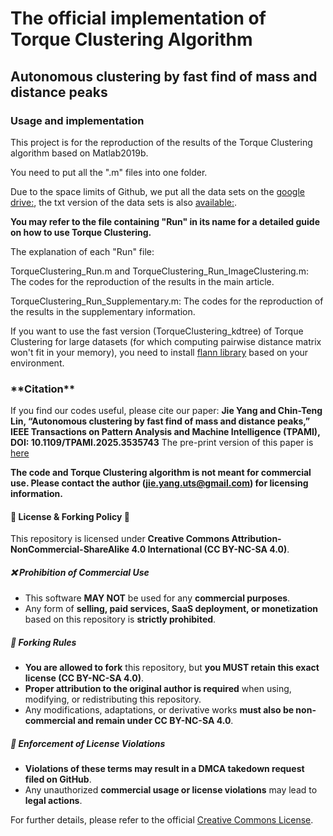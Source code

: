 # <h1>The official implementation of Torque Clustering Algorithm</h1>

<h2>Autonomous clustering by fast find of mass and distance peaks</h2>

<h3>Usage and implementation</h3>

This project is for the reproduction of the results of the Torque Clustering algorithm based on Matlab2019b.

You need to put all the ".m" files into one folder.

Due to the space limits of Github, we put all the data sets on the [google drive:](https://drive.google.com/file/d/1ddvBAfxtR9wKKM7IAhNfD9HQ_kyhmceD/view?usp=sharing), the txt version of the data sets is also [available:](https://drive.google.com/file/d/1cPz7KvnLCPx-j6nWOl-juOMTtIWlmW3Y/view?usp=sharing).

**You may refer to the file containing "Run" in its name for a detailed guide on how to use Torque Clustering.**

The explanation of each "Run" file:

TorqueClustering_Run.m and TorqueClustering_Run_ImageClustering.m: The codes for the reproduction of the results in the main article.

TorqueClustering_Run_Supplementary.m: The codes for the reproduction of the results in the supplementary information.

If you want to use the fast version (TorqueClustering_kdtree) of Torque Clustering for large datasets (for which computing pairwise distance matrix won't fit in your memory), you need to install [flann library](https://github.com/flann-lib/flann) based on your environment.

<h3>**Citation**</h3>

If you find our codes useful, please cite our paper: **Jie Yang and Chin-Teng Lin, “Autonomous clustering by fast find of mass and distance peaks,” IEEE Transactions on Pattern Analysis and Machine Intelligence (TPAMI), DOI: 10.1109/TPAMI.2025.3535743** The pre-print version of this paper is [here](https://www.computer.org/csdl/journal/tp/5555/01/10856563/23Saifm0vLy)

**The code and Torque Clustering algorithm is not meant for commercial use. Please contact the author (jie.yang.uts@gmail.com) for licensing information.**





#### 🚨 License & Forking Policy 🚨
This repository is licensed under **Creative Commons Attribution-NonCommercial-ShareAlike 4.0 International (CC BY-NC-SA 4.0)**.

##### ❌ Prohibition of Commercial Use
- This software **MAY NOT** be used for any **commercial purposes**.
- Any form of **selling, paid services, SaaS deployment, or monetization** based on this repository is **strictly prohibited**.

##### 🔄 Forking Rules
- **You are allowed to fork** this repository, but **you MUST retain this exact license (CC BY-NC-SA 4.0)**.
- **Proper attribution to the original author is required** when using, modifying, or redistributing this repository.
- Any modifications, adaptations, or derivative works **must also be non-commercial and remain under CC BY-NC-SA 4.0**.

##### 🛑 Enforcement of License Violations
- **Violations of these terms may result in a DMCA takedown request filed on GitHub**.
- Any unauthorized **commercial usage or license violations** may lead to **legal actions**.

For further details, please refer to the official [Creative Commons License](https://creativecommons.org/licenses/by-nc-sa/4.0/).
